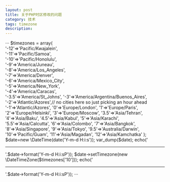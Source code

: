 ```yaml
---
layout: post
title: 关于PHP时区修改的问题
category: 技术
tags: timezone
description:
---
```


···
$timezones = array(  
    '-12'=>'Pacific/Kwajalein',  
    '-11'=>'Pacific/Samoa',  
    '-10'=>'Pacific/Honolulu',  
    '-9'=>'America/Juneau',  
    '-8'=>'America/Los_Angeles',  
    '-7'=>'America/Denver',  
    '-6'=>'America/Mexico_City',  
    '-5'=>'America/New_York',  
    '-4'=>'America/Caracas',  
    '-3.5'=>'America/St_Johns',
    '-3'=>'America/Argentina/Buenos_Aires',
    '-2'=>'Atlantic/Azores',// no cities here so just picking an hour ahead  
    '-1'=>'Atlantic/Azores',
    '0'=>'Europe/London',
    '1'=>'Europe/Paris',
    '2'=>'Europe/Helsinki',
    '3'=>'Europe/Moscow',
    '3.5'=>'Asia/Tehran',
    '4'=>'Asia/Baku',
    '4.5'=>'Asia/Kabul',
    '5'=>'Asia/Karachi',
    '5.5'=>'Asia/Calcutta',
    '6'=>'Asia/Colombo',
    '7'=>'Asia/Bangkok',
    '8'=>'Asia/Singapore',
    '9'=>'Asia/Tokyo',
    '9.5'=>'Australia/Darwin',
    '10'=>'Pacific/Guam',
    '11'=>'Asia/Magadan',
    '12'=>'Asia/Kamchatka'
);  
$date=new \DateTime(date('Y-m-d H:i:s'));
var_dump($date);
echo('<hr />'.$date->format('Y-m-d H:i:sP'));
$date->setTimezone(new \DateTimeZone($timezones['10']));
echo('<hr />'.$date->format('Y-m-d H:i:sP'));
···